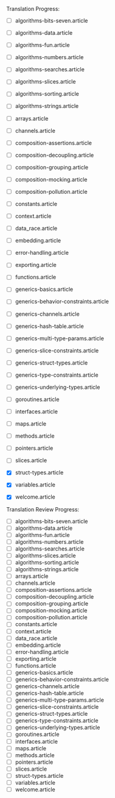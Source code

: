 
Translation Progress:

- [ ] algorithms-bits-seven.article
- [ ] algorithms-data.article
- [ ] algorithms-fun.article
- [ ] algorithms-numbers.article
- [ ] algorithms-searches.article
- [ ] algorithms-slices.article
- [ ] algorithms-sorting.article
- [ ] algorithms-strings.article
- [ ] arrays.article
- [ ] channels.article
- [ ] composition-assertions.article
- [ ] composition-decoupling.article
- [ ] composition-grouping.article
- [ ] composition-mocking.article
- [ ] composition-pollution.article
- [ ] constants.article
- [ ] context.article
- [ ] data_race.article
- [ ] embedding.article
- [ ] error-handling.article
- [ ] exporting.article
- [ ] functions.article
- [ ] generics-basics.article
- [ ] generics-behavior-constraints.article
- [ ] generics-channels.article
- [ ] generics-hash-table.article
- [ ] generics-multi-type-params.article
- [ ] generics-slice-constraints.article
- [ ] generics-struct-types.article
- [ ] generics-type-constraints.article
- [ ] generics-underlying-types.article
- [ ] goroutines.article
- [ ] interfaces.article
- [ ] maps.article
- [ ] methods.article
- [ ] pointers.article
- [ ] slices.article
- [x] struct-types.article
- [x] variables.article
- [x] welcome.article


Translation  Review Progress:

- [ ] algorithms-bits-seven.article
- [ ] algorithms-data.article
- [ ] algorithms-fun.article
- [ ] algorithms-numbers.article
- [ ] algorithms-searches.article
- [ ] algorithms-slices.article
- [ ] algorithms-sorting.article
- [ ] algorithms-strings.article
- [ ] arrays.article
- [ ] channels.article
- [ ] composition-assertions.article
- [ ] composition-decoupling.article
- [ ] composition-grouping.article
- [ ] composition-mocking.article
- [ ] composition-pollution.article
- [ ] constants.article
- [ ] context.article
- [ ] data_race.article
- [ ] embedding.article
- [ ] error-handling.article
- [ ] exporting.article
- [ ] functions.article
- [ ] generics-basics.article
- [ ] generics-behavior-constraints.article
- [ ] generics-channels.article
- [ ] generics-hash-table.article
- [ ] generics-multi-type-params.article
- [ ] generics-slice-constraints.article
- [ ] generics-struct-types.article
- [ ] generics-type-constraints.article
- [ ] generics-underlying-types.article
- [ ] goroutines.article
- [ ] interfaces.article
- [ ] maps.article
- [ ] methods.article
- [ ] pointers.article
- [ ] slices.article
- [ ] struct-types.article
- [ ] variables.article
- [ ] welcome.article